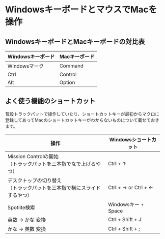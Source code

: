 # WindowsキーボードとマウスでMacを操作

## WindowsキーボードとMacキーボードの対比表

Windowsキーボード | Macキーボード
------------------|--------------
Windowsマーク     | Command
Ctrl              | Control
Alt               | Option  

## よく使う機能のショートカット

普段トラックパットで操作していたり、ショートカットキーが最初からマクロに登録してあってMacのショートカットキーがわからないものについて載せておきます。

操作  | Windowsショートカット  
--|--
Mission Controlの開始<br>（トラックパットを三本指でなで上げるやつ）  | Ctrl + ↑
デスクトップの切り替え<br>（トラックパットを三本指で横にスライドするやつ）  | Ctrl + → or Ctrl + ←    
Spotlite検索  |  Windowsキー + Space
英数 → かな 変換  | Ctrl + Shift + J
かな → 英数 変換  | Ctrl + Shift + ;



